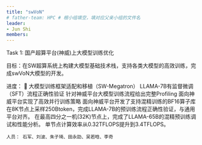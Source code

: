 ```yaml
---
title: "swVoN"
# father-team: HPC # 根小组填空，填对应父亲小组的文件名
leader:
- Jun Shi
members:
---
```


Task 1: 国产超算平台(神威)上大模型训练优化

目标：在SW超算系统上构建大模型基础技术栈，支持各类大模型的高效训练，完成swVoN大模型的开发。

进度：  大模型训练框架适配和移植（SW-Megatron）
LLAMA-7B有监督微调（SFT）流程正确性验证
针对神威平台大模型训练流程给出完整Profiling
面向神威平台实现了高效并行训练策略
面向神威平台开发了支持混精训练的BF16算子库
在8K节点上采样250Btoken，完成LLAMA-7B的预训练流程正确性验证，与通用平台对齐。
在最高四分之一机(32K)节点上，完成了LLAMA-65B的混精预训练调试和性能分析。
单节点计算效率从0.32TFLOPS提升到3.4TFLOPS。

	人员： 石军、刘波、朱子琦、田永劭、吴若晗、李奇
